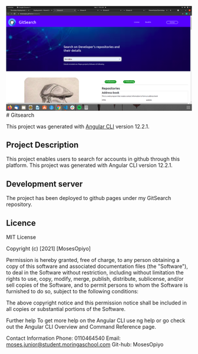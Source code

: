 <img src="https://github.com/MosesOpiyo/GitSearch/blob/master/images/Screenshot%20from%202021-09-03%2009-35-35.png?raw=true">
# Gitsearch

This project was generated with [Angular CLI](https://github.com/angular/angular-cli) version 12.2.1.


## Project Description
This project enables users to search for accounts in github through this platform.
 This project was generated with Angular CLI version 12.2.1.

## Development server
The project has been deployed to github pages under my GitSearch repository.


## Licence
MIT License

Copyright (c) [2021] [MosesOpiyo]

Permission is hereby granted, free of charge, to any person obtaining a copy of this software and associated documentation files (the "Software"), to deal in the Software without restriction, including without limitation the rights to use, copy, modify, merge, publish, distribute, sublicense, and/or sell copies of the Software, and to permit persons to whom the Software is furnished to do so, subject to the following conditions:

The above copyright notice and this permission notice shall be included in all copies or substantial portions of the Software.

Further help
To get more help on the Angular CLI use ng help or go check out the Angular CLI Overview and Command Reference page.

Contact Information
Phone: 0110464540 Email: moses.junior@student.moringaschool.com Git-hub: MosesOpiyo